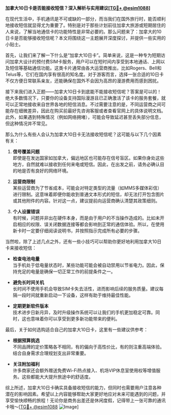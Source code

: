 **加拿大10日卡是否能接收短信？深入解析与实用建议[[TG💪+ @esim1088](https://t.me/s/esim1088)]**

在现代生活中，手机通讯是不可或缺的一部分，而当我们在国外旅行时，能否顺利地接收短信就显得尤为重要了。特别是对于那些计划前往加拿大旅游或短期居住的人来说，了解当地通信卡的功能特性是非常必要的。那么问题来了：加拿大的10日卡是否能够接收短信呢？本文将围绕这一主题展开深度探讨，并提供一些实用的小贴士。

首先，让我们来了解一下什么是“加拿大10日卡”。简单来说，这是一种专为短期访问加拿大设计的预付费SIM卡服务，用户可以在短时间内享受到本地通话、上网以及短信等基础通信功能。这类卡片通常由各大运营商推出，比如Rogers、Bell和Telus等，它们在国内享有很高的知名度。对于游客而言，选择一张合适的10日卡不仅方便日常联系亲友，还能确保在国外不会因为高昂的漫游费用而感到困扰。

接下来我们进入正题——加拿大10日卡到底能不能接收短信呢？答案是可以的！绝大多数情况下，只要你的设备支持国际漫游且已正确激活了该卡的服务套餐，就可以正常地接收来自世界各地的短信消息。不过需要注意的是，不同运营商之间可能存在细微差异，因此在购买前最好先咨询客服或者查看官网上的具体说明文档。此外，如果遇到特殊情况（例如网络拥堵），可能会导致延迟甚至丢失部分信息，但这种情况并不常见。

那么为什么有些人会认为加拿大10日卡无法接收短信呢？这可能与以下几个因素有关：

1. **信号覆盖问题**  
   即使是在发达国家如加拿大，偏远地区也可能存在信号盲区。如果你身处这些地方，自然就难以接收到任何来电或短信。因此，在出发之前，请务必确认目的地是否有良好的网络环境。

2. **运营商限制**  
   某些运营商为了节省成本，可能会对特定类型的流量（如MMS多媒体彩信）进行限制。这意味着即便你能收到普通文本形式的短信，却无法打开包含图片或其他附件的内容。针对这一点，建议提前向运营商确认清楚其政策细则。

3. **个人设置错误**  
   有时候，问题并非出在硬件本身，而是由于用户的不当操作造成的。比如未开启相应的权限、误关闭数据连接等都会影响到正常的通信体验。所以，在使用新卡时一定要仔细阅读说明书，并按照指示完成所有必要的步骤。

当然啦，除了上述几点之外，还有一些小技巧可以帮助你更好地利用加拿大10日卡来接收短信：

- **检查电池电量**  
   当手机处于低电量状态时，某些功能可能会被自动禁用以节省电力。因此，保持充足的电量是确保一切正常工作的前提条件之一。

- **避免长时间关机**  
   长时间不使用手机会导致SIM卡失去活性，进而影响后续的服务质量。建议每隔一段时间就重新启动一下设备，这样有助于维持最佳性能。

- **定期更新软件版本**  
   技术进步日新月异，及时升级操作系统可以让我们的手机更加稳定可靠。同时，这也意味着你可以享受到更多新功能带来的便利。

最后，关于如何选购适合自己的加拿大10日卡，这里有一些建议供参考：

- **根据预算挑选**  
   不同品牌的定价策略各不相同，有的偏向于高性价比，有的则注重高端体验。结合自身需求合理规划支出非常重要。

- **关注附加福利**  
   许多商家还会额外赠送免费Wi-Fi热点接入、机场VIP休息室使用权等增值服务。这些都能大大提升旅途中的舒适度。

综上所述，加拿大10日卡确实具备接收短信的能力，但同时也需要用户注意各种潜在的影响因素。希望以上内容能够帮助大家更好地应对未来可能遇到的问题，并享受愉快顺畅的旅程！无论你是商务出差还是休闲度假，记得带上一张可靠的通讯卡哦～[[TG💪+ @esim1088](https://t.me/s/esim1088) ![Image](https://i.postimg.cc/4NQfJmqS/Snipaste-2025-05-13-00-14-12.png)]